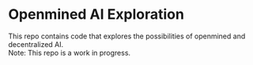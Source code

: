 # Openmined AI Exploration

This repo contains code that explores the possibilities of openmined and decentralized AI.  
Note: This repo is a work in progress.
